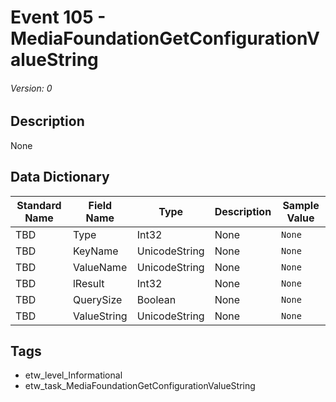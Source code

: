 # Event 105 - MediaFoundationGetConfigurationValueString
###### Version: 0

## Description
None

## Data Dictionary
|Standard Name|Field Name|Type|Description|Sample Value|
|---|---|---|---|---|
|TBD|Type|Int32|None|`None`|
|TBD|KeyName|UnicodeString|None|`None`|
|TBD|ValueName|UnicodeString|None|`None`|
|TBD|lResult|Int32|None|`None`|
|TBD|QuerySize|Boolean|None|`None`|
|TBD|ValueString|UnicodeString|None|`None`|

## Tags
* etw_level_Informational
* etw_task_MediaFoundationGetConfigurationValueString